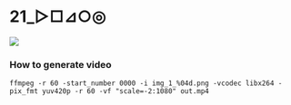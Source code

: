 # 21_▷□⊿○◎
![](art/art.png)

### How to generate video
```
ffmpeg -r 60 -start_number 0000 -i img_1_%04d.png -vcodec libx264 -pix_fmt yuv420p -r 60 -vf "scale=-2:1080" out.mp4
```
